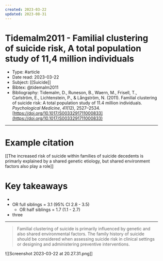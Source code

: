 ```yaml
---
created: 2023-03-22
updated: 2023-08-31
---
```

# Tidemalm2011 - Familial clustering of suicide risk, A total population study of 11,4 million individuals

* Type: #article
* Date read: 2023-03-22
* Subject: [[Suicide]]
* Bibtex: @tidemalm2011
* Bibliography: Tidemalm, D., Runeson, B., Waern, M., Frisell, T., Carlström, E., Lichtenstein, P., & Långström, N. (2011). Familial clustering of suicide risk: A total population study of 11.4 million individuals. _Psychological Medicine_, _41_(12), 2527–2534. [https://doi.org/10.1017/S0033291711000833](https://doi.org/10.1017/S0033291711000833)
---
# Example citation

[[The increased risk of suicide within families of suicide decedents is primarly explained by a shared genetic etiology, but shared environment factors also play a role]]

# Key takeaways
* 
* OR full siblings = 3.1 (95% CI 2.8 - 3.5)
	* OR half siblings = 1.7 (1.1 - 2.7)
* three

---

> Familial clustering of suicide is primarily influenced by genetic and also shared environmental factors. The family history of suicide should be considered when assessing suicide risk in clinical settings or designing and administering preventive interventions.

![[Screenshot 2023-03-22 at 20.27.31.png]]